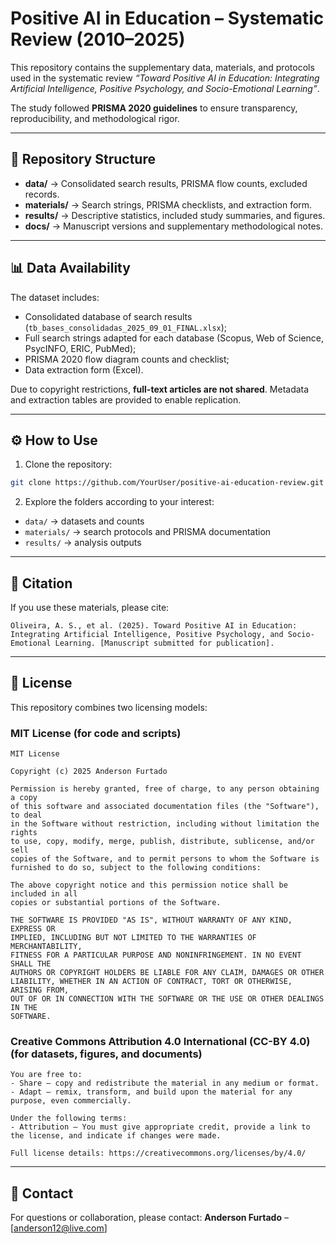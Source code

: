 # Positive AI in Education – Systematic Review (2010–2025)

This repository contains the supplementary data, materials, and protocols used in the systematic review *“Toward Positive AI in Education: Integrating Artificial Intelligence, Positive Psychology, and Socio-Emotional Learning”*.

The study followed **PRISMA 2020 guidelines** to ensure transparency, reproducibility, and methodological rigor.

---

## 📂 Repository Structure
- **data/** → Consolidated search results, PRISMA flow counts, excluded records.
- **materials/** → Search strings, PRISMA checklists, and extraction form.
- **results/** → Descriptive statistics, included study summaries, and figures.
- **docs/** → Manuscript versions and supplementary methodological notes.

---

## 📊 Data Availability
The dataset includes:
- Consolidated database of search results (`tb_bases_consolidadas_2025_09_01_FINAL.xlsx`);
- Full search strings adapted for each database (Scopus, Web of Science, PsycINFO, ERIC, PubMed);
- PRISMA 2020 flow diagram counts and checklist;
- Data extraction form (Excel).

Due to copyright restrictions, **full-text articles are not shared**. Metadata and extraction tables are provided to enable replication.

---

## ⚙️ How to Use
1. Clone the repository:
```bash
git clone https://github.com/YourUser/positive-ai-education-review.git
```
2. Explore the folders according to your interest:
- `data/` → datasets and counts
- `materials/` → search protocols and PRISMA documentation
- `results/` → analysis outputs

---

## 📖 Citation
If you use these materials, please cite:

```
Oliveira, A. S., et al. (2025). Toward Positive AI in Education: Integrating Artificial Intelligence, Positive Psychology, and Socio-Emotional Learning. [Manuscript submitted for publication].
```

---

## 📜 License
This repository combines two licensing models:

### MIT License (for code and scripts)
```
MIT License

Copyright (c) 2025 Anderson Furtado

Permission is hereby granted, free of charge, to any person obtaining a copy
of this software and associated documentation files (the "Software"), to deal
in the Software without restriction, including without limitation the rights
to use, copy, modify, merge, publish, distribute, sublicense, and/or sell
copies of the Software, and to permit persons to whom the Software is
furnished to do so, subject to the following conditions:

The above copyright notice and this permission notice shall be included in all
copies or substantial portions of the Software.

THE SOFTWARE IS PROVIDED "AS IS", WITHOUT WARRANTY OF ANY KIND, EXPRESS OR
IMPLIED, INCLUDING BUT NOT LIMITED TO THE WARRANTIES OF MERCHANTABILITY,
FITNESS FOR A PARTICULAR PURPOSE AND NONINFRINGEMENT. IN NO EVENT SHALL THE
AUTHORS OR COPYRIGHT HOLDERS BE LIABLE FOR ANY CLAIM, DAMAGES OR OTHER
LIABILITY, WHETHER IN AN ACTION OF CONTRACT, TORT OR OTHERWISE, ARISING FROM,
OUT OF OR IN CONNECTION WITH THE SOFTWARE OR THE USE OR OTHER DEALINGS IN THE
SOFTWARE.
```

### Creative Commons Attribution 4.0 International (CC-BY 4.0) (for datasets, figures, and documents)
```
You are free to:
- Share — copy and redistribute the material in any medium or format.
- Adapt — remix, transform, and build upon the material for any purpose, even commercially.

Under the following terms:
- Attribution — You must give appropriate credit, provide a link to the license, and indicate if changes were made.

Full license details: https://creativecommons.org/licenses/by/4.0/
```

---

## 🤝 Contact
For questions or collaboration, please contact:
**Anderson Furtado** – [anderson12@live.com]

